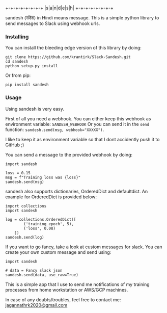 
 +-+-+-+-+-+-+-+
 |s|a|n|d|e|s|h|
 +-+-+-+-+-+-+-+

sandesh (संदेश) in Hindi means message. 
This is a simple python library to send messages to Slack using webhook urls.

### Installing

You can install the bleeding edge version of this library by doing:

```
git clone https://github.com/krantirk/Slack-Sandesh.git
cd sandesh
python setup.py install
```

Or from pip:

```
pip install sandesh
```

### Usage

Using sandesh is very easy.

First of all you need a webhook. You can either keep this webhook as environment variable: `SANDESH_WEBHOOK`
Or you can send it in the `send` function: `sandesh.send(msg, webhook="XXXXX")`.

I like to keep it as environment variable so that I dont accidently push it to GitHub ;)

You can send a message to the provided webhook by doing:

```
import sandesh

loss = 0.15
msg = f"Training loss was {loss}"
sandesh.send(msg)
```

sandesh also supports dictionaries, OrderedDict and defaultdict. An example for OrderedDict is provided below:

```
import collections
import sandesh

log = collections.OrderedDict([
        ('training_epoch', 5),
        ('loss', 0.08)
    ])
sandesh.send(log)
```

If you want to go fancy, take a look at custom messages for slack. You can create your own custom message and send using:

```
import sandesh

# data = Fancy slack json
sandesh.send(data, use_raw=True)
```


This is a simple app that I use to send me notifications of my training processes from home workstation or AWS/GCP machines.

In case of any doubts/troubles, feel free to contact me: jagannathrk2020@gmail.com

